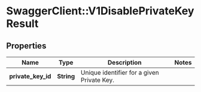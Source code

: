 # SwaggerClient::V1DisablePrivateKeyResult

## Properties
Name | Type | Description | Notes
------------ | ------------- | ------------- | -------------
**private_key_id** | **String** | Unique identifier for a given Private Key. | 

